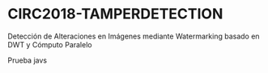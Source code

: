 # CIRC2018-TAMPERDETECTION
Detección de Alteraciones en Imágenes mediante Watermarking basado en DWT y Cómputo Paralelo

Prueba javs
